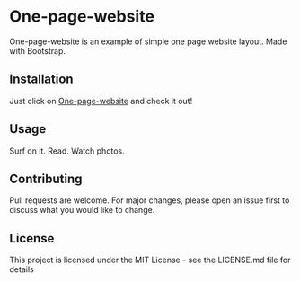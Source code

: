 # One-page-website

One-page-website is an example of simple one page website layout. Made with Bootstrap.

## Installation

Just click on [One-page-website](https://karolbulwin.github.io/One-page-website/index.html) and check it out!

## Usage

Surf on it. Read. Watch photos.

## Contributing

Pull requests are welcome. For major changes, please open an issue first to discuss what you would like to change.

## License

This project is licensed under the MIT License - see the LICENSE.md file for details

